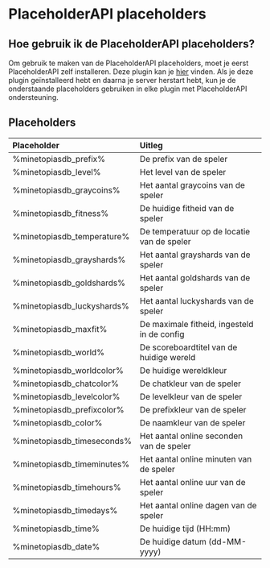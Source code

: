 # PlaceholderAPI placeholders

## Hoe gebruik ik de PlaceholderAPI placeholders?

Om gebruik te maken van de PlaceholderAPI placeholders, moet je eerst PlaceholderAPI zelf installeren. Deze plugin kan je [hier](https://www.spigotmc.org/resources/placeholderapi.6245/) vinden. Als je deze plugin geïnstalleerd hebt en daarna je server herstart hebt, kun je de onderstaande placeholders gebruiken in elke plugin met PlaceholderAPI ondersteuning.

## Placeholders

| Placeholder                | Uitleg                                       |
| :---------------           | :----------------                            |
| %minetopiasdb_prefix%      | De prefix van de speler                      |
| %minetopiasdb_level%       | Het level van de speler                      |
| %minetopiasdb_graycoins%   | Het aantal graycoins van de speler           |
| %minetopiasdb_fitness%     | De huidige fitheid van de speler             |
| %minetopiasdb_temperature% | De temperatuur op de locatie van de speler   |
| %minetopiasdb_grayshards%  | Het aantal grayshards van de speler          |
| %minetopiasdb_goldshards%  | Het aantal goldshards van de speler          |
| %minetopiasdb_luckyshards% | Het aantal luckyshards van de speler         |
| %minetopiasdb_maxfit%      | De maximale fitheid, ingesteld in de config  |
| %minetopiasdb_world%       | De scoreboardtitel van de huidige wereld     |
| %minetopiasdb_worldcolor%  | De huidige wereldkleur                       |
| %minetopiasdb_chatcolor%   | De chatkleur van de speler                   |
| %minetopiasdb_levelcolor%  | De levelkleur van de speler                  |
| %minetopiasdb_prefixcolor% | De prefixkleur van de speler                 |
| %minetopiasdb_color%       | De naamkleur van de speler                   |
| %minetopiasdb_timeseconds% | Het aantal online seconden van de speler     |
| %minetopiasdb_timeminutes% | Het aantal online minuten van de speler      |
| %minetopiasdb_timehours%   | Het aantal online uur van de speler          |
| %minetopiasdb_timedays%    | Het aantal online dagen van de speler        |
| %minetopiasdb_time%        | De huidige tijd (HH:mm)                      |
| %minetopiasdb_date%        | De huidige datum (dd-MM-yyyy)                |
